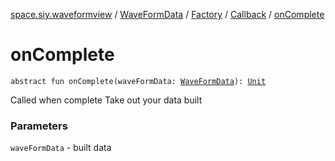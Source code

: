 [space.siy.waveformview](../../../index.md) / [WaveFormData](../../index.md) / [Factory](../index.md) / [Callback](index.md) / [onComplete](./on-complete.md)

# onComplete

`abstract fun onComplete(waveFormData: `[`WaveFormData`](../../index.md)`): `[`Unit`](https://kotlinlang.org/api/latest/jvm/stdlib/kotlin/-unit/index.html)

Called when complete
Take out your data built

### Parameters

`waveFormData` - built data